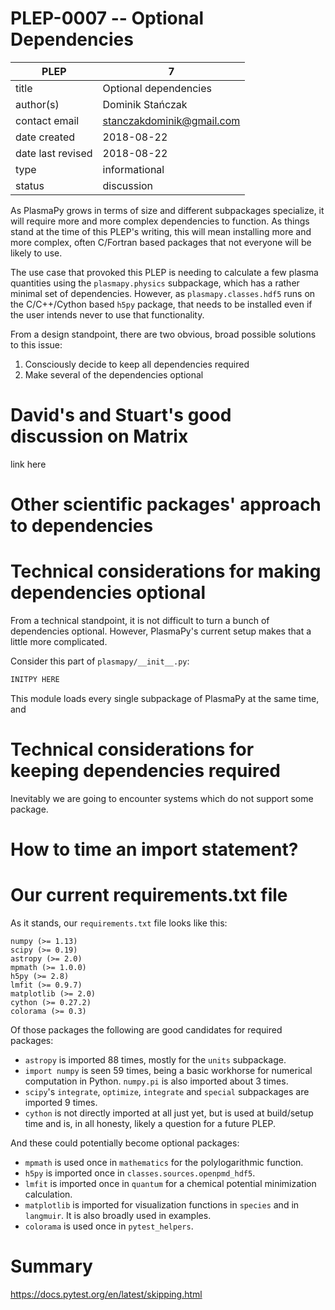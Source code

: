 # PLEP-0007 -- Optional Dependencies

| PLEP              | 7                                        |
|-------------------|------------------------------------------|
| title             | Optional dependencies                    |
| author(s)         | Dominik Stańczak                         |
| contact email     | stanczakdominik@gmail.com                |
| date created      | 2018-08-22                               |
| date last revised | 2018-08-22                               |
| type              | informational                            |
| status            | discussion                               |

As PlasmaPy grows in terms of size and different subpackages specialize, it will
require more and more complex dependencies to function. As things stand at the
time of this PLEP's writing, this will mean installing more and more complex,
often C/Fortran based packages that not everyone will be likely to use.

The use case that provoked this PLEP is needing to calculate a few plasma
quantities using the `plasmapy.physics` subpackage, which has a rather minimal
set of dependencies. However, as `plasmapy.classes.hdf5` runs on the
C/C++/Cython based `h5py` package, that needs to be installed even if the user
intends never to use that functionality.

From a design standpoint, there are two obvious, broad possible solutions to
this issue:

1. Consciously decide to keep all dependencies required
2. Make several of the dependencies optional

# David's and Stuart's good discussion on Matrix

link here

# Other scientific packages' approach to dependencies

# Technical considerations for making dependencies optional

From a technical standpoint, it is not difficult to turn a bunch of dependencies
optional. However, PlasmaPy's current setup makes that a little more complicated.

Consider this part of `plasmapy/__init__.py`:
```python
INITPY HERE
```

This module loads every single subpackage of PlasmaPy at the same time, and

# Technical considerations for keeping dependencies required

Inevitably we are going to encounter systems which do not support some package.

# How to time an import statement?

# Our current requirements.txt file
As it stands, our `requirements.txt` file looks like this:
```
numpy (>= 1.13)
scipy (>= 0.19)
astropy (>= 2.0)
mpmath (>= 1.0.0)
h5py (>= 2.8)
lmfit (>= 0.9.7)
matplotlib (>= 2.0)
cython (>= 0.27.2)
colorama (>= 0.3)
```

Of those packages the following are good candidates for required packages:

* `astropy` is imported 88 times, mostly for the `units` subpackage.
* `import numpy` is seen 59 times, being a basic workhorse for numerical computation in Python. `numpy.pi` is also imported about 3 times.
* `scipy`'s `integrate`, `optimize`, `integrate` and `special` subpackages are imported 9 times.
* `cython` is not directly imported at all just yet, but is used at build/setup time and is, in all honesty, likely a question for a future PLEP.


And these could potentially become optional packages:
* `mpmath` is used once in `mathematics` for the polylogarithmic function.
* `h5py` is imported once in `classes.sources.openpmd_hdf5`.
* `lmfit` is imported once in `quantum` for a chemical potential minimization calculation.
* `matplotlib` is imported for visualization functions in `species` and in `langmuir`. It is also broadly used in examples.
* `colorama` is used once in `pytest_helpers`.

# Summary
https://docs.pytest.org/en/latest/skipping.html
